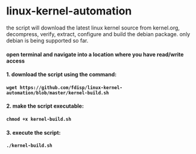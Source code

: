 # linux-kernel-automation
the script will download the latest linux kernel source from kernel.org,
decompress, verify, extract, configure and build the debian package.
only debian is being supported so far.

#### open terminal and navigate into a location where you have read/write access

#### 1. download the script using the command:

#### `wget https://github.com/fdisp/linux-kernel-automation/blob/master/kernel-build.sh`

#### 2. make the script executable:

#### `chmod +x kernel-build.sh`

#### 3. execute the script:

#### `./kernel-build.sh`
